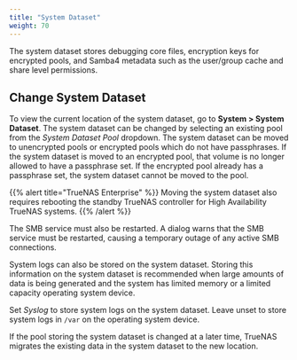 ```yaml
---
title: "System Dataset"
weight: 70
---
```


The system dataset stores debugging core files, encryption keys for encrypted
pools, and Samba4 metadata such as the user/group cache and share level
permissions.

## Change System Dataset

To view the current location of the system dataset, go to
**System > System Dataset**. The system dataset can be changed by selecting an
existing pool from the *System Dataset Pool* dropdown. The system dataset can
be moved to unencrypted pools or encrypted pools which do not have
passphrases. If the system dataset is moved to an encrypted pool, that
volume is no longer allowed to have a passphrase set. If the encrypted pool
already has a passphrase set, the system dataset cannot be moved to the pool.

{{% alert title="TrueNAS Enterprise" %}}
Moving the system dataset also requires rebooting the standby TrueNAS
controller for High Availability TrueNAS systems.
{{% /alert %}}

The SMB service must also be restarted. A dialog warns that the SMB service
must be restarted, causing a temporary outage of any active SMB connections.

System logs can also be stored on the system dataset. Storing this information
on the system dataset is recommended when large amounts of data is being
generated and the system has limited memory or a limited capacity operating
system device.

Set *Syslog* to store system logs on the system dataset. Leave unset to store
system logs in `/var` on the operating system device.

If the pool storing the system dataset is changed at a later time, TrueNAS
migrates the existing data in the system dataset to the new location.

